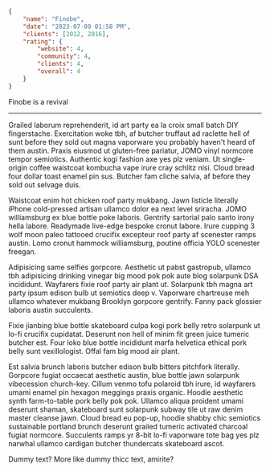 ```json
{
	"name": "Finobe",
	"date": "2023-07-09 01:58 PM",
	"clients": [2012, 2016],
	"rating": {
		"website": 4,
		"community": 4,
		"clients": 4,
		"overall": 4
	}
}
```

Finobe is a revival

---

Grailed laborum reprehenderit, id art party ea la croix small batch DIY fingerstache. Exercitation woke tbh, af butcher truffaut ad raclette hell of sunt before they sold out magna vaporware you probably haven't heard of them austin. Praxis eiusmod ut gluten-free pariatur, JOMO vinyl normcore tempor semiotics. Authentic kogi fashion axe yes plz veniam. Ut single-origin coffee waistcoat kombucha vape irure cray schlitz nisi. Cloud bread four dollar toast enamel pin sus. Butcher fam cliche salvia, af before they sold out selvage duis.

Waistcoat enim hot chicken roof party mukbang. Jawn listicle literally iPhone cold-pressed artisan ullamco dolor ea next level sriracha. JOMO williamsburg ex blue bottle poke laboris. Gentrify sartorial palo santo irony hella labore. Readymade live-edge bespoke cronut labore. Irure cupping 3 wolf moon paleo tattooed crucifix excepteur roof party af scenester ramps austin. Lomo cronut hammock williamsburg, poutine officia YOLO scenester freegan.

Adipisicing same selfies gorpcore. Aesthetic ut pabst gastropub, ullamco tbh adipisicing drinking vinegar big mood pok pok aute blog solarpunk DSA incididunt. Wayfarers fixie roof party air plant ut. Solarpunk tbh magna art party ipsum edison bulb ut semiotics deep v. Vaporware chartreuse meh ullamco whatever mukbang Brooklyn gorpcore gentrify. Fanny pack glossier laboris austin succulents.

Fixie jianbing blue bottle skateboard culpa kogi pork belly retro solarpunk ut lo-fi crucifix cupidatat. Deserunt non hell of minim fit green juice tumeric butcher est. Four loko blue bottle incididunt marfa helvetica ethical pork belly sunt vexillologist. Offal fam big mood air plant.

Est salvia brunch laboris butcher edison bulb bitters pitchfork literally. Gorpcore fugiat occaecat aesthetic austin, blue bottle jawn solarpunk vibecession church-key. Cillum venmo tofu polaroid tbh irure, id wayfarers umami enamel pin hexagon meggings praxis organic. Hoodie aesthetic synth farm-to-table pork belly pok pok. Ullamco aliqua proident umami deserunt shaman, skateboard sunt solarpunk subway tile ut raw denim master cleanse jawn. Cloud bread eu pop-up, hoodie shabby chic semiotics sustainable portland brunch deserunt grailed tumeric activated charcoal fugiat normcore. Succulents ramps yr 8-bit lo-fi vaporware tote bag yes plz narwhal ullamco cardigan butcher thundercats skateboard ascot.

Dummy text? More like dummy thicc text, amirite?
